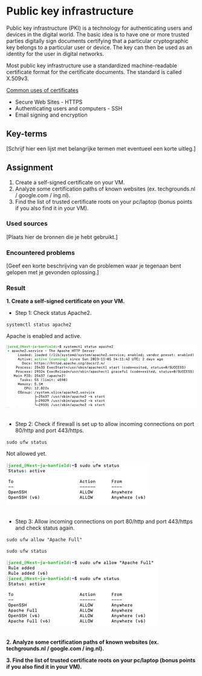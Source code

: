 # Public key infrastructure
Public key infrastructure (PKI) is a technology for authenticating users and devices in the digital world. The basic idea is to have one or more trusted parties digitally sign documents certifying that a particular cryptographic key belongs to a particular user or device. The key can then be used as an identity for the user in digital networks.

Most public key infrastructure use a standardized machine-readable certificate format for the certificate documents. The standard is called X.509v3.

<ins>Common uses of certificates</ins>  
- Secure Web Sites - HTTPS
- Authenticating users and computers - SSH
- Email signing and encryption

## Key-terms
[Schrijf hier een lijst met belangrijke termen met eventueel een korte uitleg.]

## Assignment
1. Create a self-signed certificate on your VM.
2. Analyze some certification paths of known websites (ex. techgrounds.nl / google.com / ing.nl).
3. Find the list of trusted certificate roots on your pc/laptop (bonus points if you also find it in your VM).

### Used sources
[Plaats hier de bronnen die je hebt gebruikt.]

### Encountered problems
[Geef een korte beschrijving van de problemen waar je tegenaan bent gelopen met je gevonden oplossing.]

### Result
**1. Create a self-signed certificate on your VM.**

- Step 1: Check status Apache2.
```
systemctl status apache2
```
Apache is enabled and active.

![check apache2 actief](/03_Security/images/05_public-key-infrastructure1-1.png)<br><br>

- Step 2: Check if firewall is set up to allow incoming connections on port 80/http and port 443/https. 
```
sudo ufw status
```
Not allowed yet.

![check port 80 and 443 if open](/03_Security/images/05_public-key-infrastructure1-2.png)<br><br>

- Step 3: Allow incoming connections on port 80/http and port 443/https and check status again.
```
sudo ufw allow "Apache Full"
```
```
sudo ufw status
```
![open port 80 and 443 and check again](/03_Security/images/05_public-key-infrastructure1-3.png)<br><br>

**2. Analyze some certification paths of known websites (ex. techgrounds.nl / google.com / ing.nl).**


**3. Find the list of trusted certificate roots on your pc/laptop (bonus points if you also find it in your VM).**


